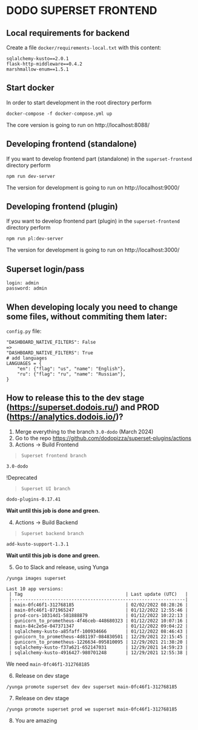 # DODO SUPERSET FRONTEND

## Local requirements for backend

Create a file  `docker/requirements-local.txt` with this content:
```
sqlalchemy-kusto==2.0.1
flask-http-middleware==0.4.2
marshmallow-enum==1.5.1

```
## Start docker
In order to start development in the root directory perform
```
docker-compose -f docker-compose.yml up
```

The core version is going to run on http://localhost:8088/

## Developing frontend (standalone)
If you want to develop frontend part (standalone) in the `superset-frontend` directory perform

```
npm run dev-server
```

The version for development is going to run on http://localhost:9000/

## Developing frontend (plugin)
If you want to develop frontend part (plugin) in the `superset-frontend` directory perform

```
npm run pl:dev-server
```
The version for development is going to run on http://localhost:3000/

## Superset login/pass

```
login: admin
password: admin

```

## When developing localy you need to change some files, without commiting them later:

`config.py` file:

```
"DASHBOARD_NATIVE_FILTERS": False
=>
"DASHBOARD_NATIVE_FILTERS": True
# add languages
LANGUAGES = {
    "en": {"flag": "us", "name": "English"},
    "ru": {"flag": "ru", "name": "Russian"},
}
```

## How to release this to the dev stage (https://superset.dodois.ru/) and PROD (https://analytics.dodois.io/)?

1. Merge everything to the branch `3.0-dodo` (March 2024)
2. Go to the repo https://github.com/dodopizza/superset-plugins/actions
3. Actions -> Build Frontend

> `Superset frontend branch`
```
3.0-dodo
```
!Deprecated
> `Superset UI branch`
```
dodo-plugins-0.17.41
```

**Wait until this job is done and green.**

4. Actions -> Build Backend
> `Superset backend branch`
```
add-kusto-support-1.3.1
```

**Wait until this job is done and green.**

5. Go to Slack and release, using Yunga

```
/yunga images superset
```

```
Last 10 app versions:
 | Tag                                      | Last update (UTC)   |
 |----------------------------------------------------------------|
 | main-0fc46f1-312768185                   | 02/02/2022 08:28:26 |
 | main-0fc46f1-871965247                   | 01/12/2022 12:55:46 |
 | prod-cors-10314d1-581888879              | 01/12/2022 10:22:13 |
 | gunicorn_to_prometheus-4f46ceb-448680323 | 01/12/2022 10:07:16 |
 | main-84c2e5e-047371347                   | 01/12/2022 09:04:22 |
 | sqlalchemy-kusto-a85faff-100934666       | 01/12/2022 08:46:43 |
 | gunicorn_to_prometheus-4d81197-084830501 | 12/29/2021 22:15:45 |
 | gunicorn_to_prometheus-1226634-095810095 | 12/29/2021 21:38:20 |
 | sqlalchemy-kusto-f37a621-652147031       | 12/29/2021 14:59:23 |
 | sqlalchemy-kusto-4916427-980701248       | 12/29/2021 12:55:38 |
```

We need `main-0fc46f1-312768185`

6. Release on dev stage

```
/yunga promote superset dev dev superset main-0fc46f1-312768185
```

7. Release on dev stage

```
/yunga promote superset prod we superset main-0fc46f1-312768185
```

8. You are amazing

